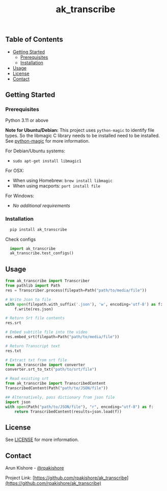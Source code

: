 <!--- Heading --->
<div align="center">
  <h1>ak_transcribe</h1>
</div>
<br />

<!-- Table of Contents -->
<h2>Table of Contents</h2>

- [Getting Started](#getting-started)
  - [Prerequisites](#prerequisites)
  - [Installation](#installation)
- [Usage](#usage)
- [License](#license)
- [Contact](#contact)

<!-- Getting Started -->
## Getting Started

<!-- Prerequisites -->
### Prerequisites

Python 3.11 or above

**Note for Ubuntu/Debian:**
This project uses `python-magic` to identify file types. So the libmagic C library needs to be installed need to be installed. See [python-magic](https://pypi.org/project/python-magic/) for more information.

For Debian/Ubuntu systems:

- `sudo apt-get install libmagic1`

For OSX:

- When using Homebrew: `brew install libmagic`
- When using macports: `port install file`

For Windows:

- _No additional requirements_

<!-- Installation -->
### Installation

```bash
  pip install ak_transcribe
```

Check configs

```python
  import ak_transcribe
  ak_transcribe.test_configs()
```
<!-- Usage -->
## Usage


```python
from ak_transcribe import Transcriber
from pathlib import Path
res = Transcriber.process(filepath=Path("path/to/media/file"))

# Write Json to file
with open(filepath.with_suffix('.json'), 'w', encoding='utf-8') as f:
    f.write(res.json)

# Return Srt file contents
res.srt

# Embed subtitle file into the video
res.embed_srt(filepath=Path("path/to/media/file"))

# Return Transcript text
res.txt

# Extract txt from srt file
from ak_transcribe import converter
converter.srt_to_txt("path/to/srt/file")

# Read existing srt
from ak_transcribe import TranscribedContent
TranscribedContent(Path("path/to/JSON/file"))

## Alternatively, pass dictionary from json file
import json
with open(Path("path/to/JSON/file"), "r", encoding="utf-8") as f:
    return TranscribedContent(results=json.load(f))
```

<!-- License -->
## License

See [LICENSE](/LICENSE) for more information.

<!-- Contact -->
## Contact

Arun Kishore - [@rpakishore](mailto:pypi@rpakishore.co.in)

Project Link: [https://github.com/rpakishore/ak_transcribe](https://github.com/rpakishore/ak_transcribe)

